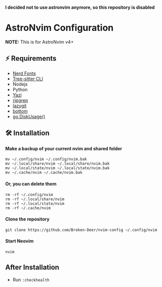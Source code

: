 **I decided not to use astronvim anymore, so this repository is disabled**


# AstroNvim Configuration

**NOTE:** This is for AstroNvim v4+

## ⚡ Requirements

- [Nerd Fonts](https://www.nerdfonts.com/font-downloads)
- [Tree-sitter CLI](https://github.com/tree-sitter/tree-sitter/blob/master/cli/README.md)
- Nodejs
- Python
- [Yazi](https://github.com/sxyazi/yazi/releases)
- [ripgrep](https://github.com/BurntSushi/ripgrep/releases)
- [lazygit](https://github.com/jesseduffield/lazygit/releases)
- [bottom](https://github.com/ClementTsang/bottom/releases)
- [go DiskUsage()](https://github.com/dundee/gdu/releases)

## 🛠️ Installation

#### Make a backup of your current nvim and shared folder

```shell
mv ~/.config/nvim ~/.config/nvim.bak
mv ~/.local/share/nvim ~/.local/share/nvim.bak
mv ~/.local/state/nvim ~/.local/state/nvim.bak
mv ~/.cache/nvim ~/.cache/nvim.bak
```

#### Or, you can delete them

``` shell
rm -rf ~/.config/nvim
rm -rf ~/.local/share/nvim
rm -rf ~/.local/state/nvim
rm -rf ~/.cache/nvim
```

#### Clone the repository

```shell
git clone https://github.com/Broken-Deer/nvim-config ~/.config/nvim
```

#### Start Neovim

```shell
nvim
```

## After Installation

- Run `:checkhealth`
